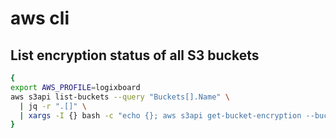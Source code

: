 # aws cli

## List encryption status of all S3 buckets

```bash
{
export AWS_PROFILE=logixboard
aws s3api list-buckets --query "Buckets[].Name" \
  | jq -r ".[]" \
  | xargs -I {} bash -c "echo {}; aws s3api get-bucket-encryption --bucket {} | jq -r '.ServerSideEncryptionConfiguration.Rules[0].ApplyServerSideEncryptionByDefault'"
}
```
